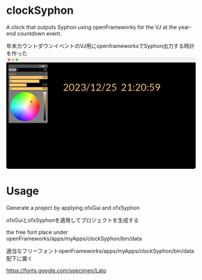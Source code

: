 # clockSyphon
A clock that outputs Syphon using openFrameworks for the VJ at the year-end countdown event. 

年末カウントダウンイベントのVJ用にopenframeworksでSyphon出力する時計を作った
![Image 1](clockSyphon.png)

# Usage

Generate a project by applying ofxGui and ofxSyphon

ofxGuiとofxSyphonを適用してプロジェクトを生成する


the free font place under openFrameworks/apps/myApps/clockSyphon/bin/data

適当なフリーフォントopenFrameworks/apps/myApps/clockSyphon/bin/data配下に置く

https://fonts.google.com/specimen/Lato
